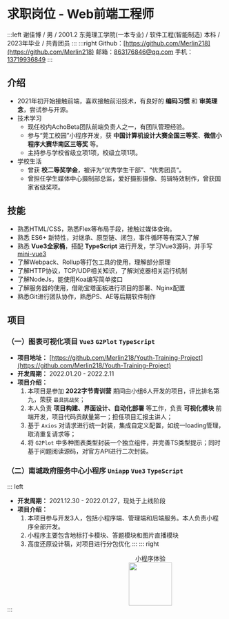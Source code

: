 # 求职岗位 - Web前端工程师
:::left
谢佳博 / 男 / 2001.2
东莞理工学院(一本专业) / 软件工程(智能制造)
本科 / 2023年毕业 / 共青团员
:::
:::right
Github：[https://github.com/Merlin218](https://github.com/Merlin218)
邮箱：[863176846@qq.com](mailto:863176846@qq.com)
手机：[13719936849]()
:::

## 介绍

- 2021年初开始接触前端，喜欢接触前沿技术，有良好的 **编码习惯** 和 **审美理念**，尝试参与开源。
- 技术学习
  - 现任校内AchoBeta团队前端负责人之一，有团队管理经验。
  - 参与“莞工校园”小程序开发，获 **中国计算机设计大赛全国三等奖**、**微信小程序大赛华南区三等奖** 等。
  - 主持参与学校省级立项1项，校级立项1项。
- 学校生活
  - 曾获 **校二等奖学金**，被评为“优秀学生干部”、“优秀团员“。
  - 曾担任学生媒体中心摄制部总监，爱好摄影摄像、剪辑特效制作，曾获国家省级奖项。
## 技能
- 熟悉HTML/CSS，熟悉Flex等布局手段，接触过媒体查询。
- 熟悉 ES6+ 新特性，对继承、原型链、闭包，事件循环等有深入了解
- 熟悉 **Vue3全家桶**，搭配 **TypeScript** 进行开发，学习Vue3源码，并手写[mini-vue3](https://github.com/Merlin218/my-mini-vue)
- 了解Webpack、Rollup等打包工具的使用，理解部分原理
- 了解HTTP协议，TCP/UDP相关知识，了解浏览器相关运行机制
- 了解NodeJs，能使用Koa编写简单接口
- 了解服务器的使用，借助宝塔面板进行项目的部署、Nginx配置
- 熟悉Git进行团队协作，熟悉PS、AE等后期软件制作

## 项目

### （一）图表可视化项目 `Vue3` `G2Plot` `TypeScript`
- **项目地址：** [https://github.com/Merlin218/Youth-Training-Project](https://github.com/Merlin218/Youth-Training-Project)
- **开发周期：** 2022.01.20 - 2022.2.11
- **项目介绍：**
  1. 本项目是参加 **2022字节青训营** 期间由小组6人开发的项目，评比排名第九，荣获 `最具挑战奖`；
  2. 本人负责 **项目构建、界面设计、自动化部署** 等工作，负责 **可视化模块** 前端开发，项目代码贡献量第一；担任项目汇报主讲人；
  4. 基于 `Axios` 对请求进行统一封装，集成自定义配置，如统一loading管理，取消重复请求等；
  5. 将 `G2Plot` 中多种图表类型封装一个独立组件，并完善TS类型提示；同时基于问题阅读源码，对官方API进行二次封装。

### （二）南城政府服务中心小程序 `Uniapp` `Vue3` `TypeScript`
::: left
- **开发周期：** 2021.12.30 - 2022.01.27，现处于上线阶段
- **项目介绍：**
  1. 本项目参与开发3人，包括小程序端、管理端和后端服务。本人负责小程序全部开发。
  2. 小程序主要包含地标打卡模块、答题模块和图片直播模块
  3. 高度还原设计稿，对项目进行分包优化
:::
::: right
<div style="text-align:center;position:relative;right:-80px">
  <div>小程序体验</div>
  <img src="https://cdn.jsdelivr.net/gh/Merlin218/image-storage@master/picX/image.y0m2hwrozjk.jpg" width="100"/>
</div>
:::
